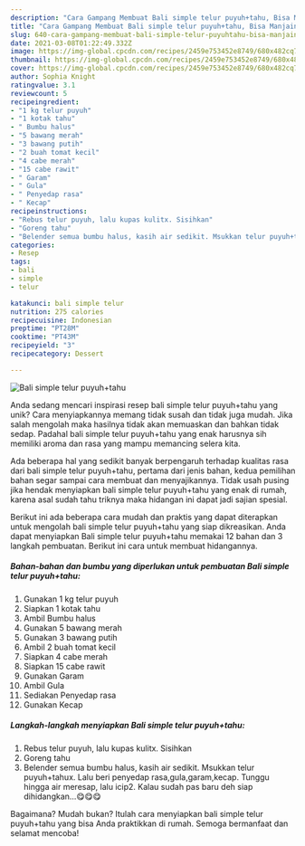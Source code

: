 ```yaml
---
description: "Cara Gampang Membuat Bali simple telur puyuh+tahu, Bisa Manjain Lidah"
title: "Cara Gampang Membuat Bali simple telur puyuh+tahu, Bisa Manjain Lidah"
slug: 640-cara-gampang-membuat-bali-simple-telur-puyuhtahu-bisa-manjain-lidah
date: 2021-03-08T01:22:49.332Z
image: https://img-global.cpcdn.com/recipes/2459e753452e8749/680x482cq70/bali-simple-telur-puyuhtahu-foto-resep-utama.jpg
thumbnail: https://img-global.cpcdn.com/recipes/2459e753452e8749/680x482cq70/bali-simple-telur-puyuhtahu-foto-resep-utama.jpg
cover: https://img-global.cpcdn.com/recipes/2459e753452e8749/680x482cq70/bali-simple-telur-puyuhtahu-foto-resep-utama.jpg
author: Sophia Knight
ratingvalue: 3.1
reviewcount: 5
recipeingredient:
- "1 kg telur puyuh"
- "1 kotak tahu"
- " Bumbu halus"
- "5 bawang merah"
- "3 bawang putih"
- "2 buah tomat kecil"
- "4 cabe merah"
- "15 cabe rawit"
- " Garam"
- " Gula"
- " Penyedap rasa"
- " Kecap"
recipeinstructions:
- "Rebus telur puyuh, lalu kupas kulitx. Sisihkan"
- "Goreng tahu"
- "Belender semua bumbu halus, kasih air sedikit. Msukkan telur puyuh+tahux. Lalu beri penyedap rasa,gula,garam,kecap. Tunggu hingga air meresap, lalu icip2. Kalau sudah pas baru deh siap dihidangkan...😋😋😋"
categories:
- Resep
tags:
- bali
- simple
- telur

katakunci: bali simple telur 
nutrition: 275 calories
recipecuisine: Indonesian
preptime: "PT28M"
cooktime: "PT43M"
recipeyield: "3"
recipecategory: Dessert

---
```



![Bali simple telur puyuh+tahu](https://img-global.cpcdn.com/recipes/2459e753452e8749/680x482cq70/bali-simple-telur-puyuhtahu-foto-resep-utama.jpg)

Anda sedang mencari inspirasi resep bali simple telur puyuh+tahu yang unik? Cara menyiapkannya memang tidak susah dan tidak juga mudah. Jika salah mengolah maka hasilnya tidak akan memuaskan dan bahkan tidak sedap. Padahal bali simple telur puyuh+tahu yang enak harusnya sih memiliki aroma dan rasa yang mampu memancing selera kita.



Ada beberapa hal yang sedikit banyak berpengaruh terhadap kualitas rasa dari bali simple telur puyuh+tahu, pertama dari jenis bahan, kedua pemilihan bahan segar sampai cara membuat dan menyajikannya. Tidak usah pusing jika hendak menyiapkan bali simple telur puyuh+tahu yang enak di rumah, karena asal sudah tahu triknya maka hidangan ini dapat jadi sajian spesial.


Berikut ini ada beberapa cara mudah dan praktis yang dapat diterapkan untuk mengolah bali simple telur puyuh+tahu yang siap dikreasikan. Anda dapat menyiapkan Bali simple telur puyuh+tahu memakai 12 bahan dan 3 langkah pembuatan. Berikut ini cara untuk membuat hidangannya.

<!--inarticleads1-->

##### Bahan-bahan dan bumbu yang diperlukan untuk pembuatan Bali simple telur puyuh+tahu:

1. Gunakan 1 kg telur puyuh
1. Siapkan 1 kotak tahu
1. Ambil  Bumbu halus
1. Gunakan 5 bawang merah
1. Gunakan 3 bawang putih
1. Ambil 2 buah tomat kecil
1. Siapkan 4 cabe merah
1. Siapkan 15 cabe rawit
1. Gunakan  Garam
1. Ambil  Gula
1. Sediakan  Penyedap rasa
1. Gunakan  Kecap




<!--inarticleads2-->

##### Langkah-langkah menyiapkan Bali simple telur puyuh+tahu:

1. Rebus telur puyuh, lalu kupas kulitx. Sisihkan
1. Goreng tahu
1. Belender semua bumbu halus, kasih air sedikit. Msukkan telur puyuh+tahux. Lalu beri penyedap rasa,gula,garam,kecap. Tunggu hingga air meresap, lalu icip2. Kalau sudah pas baru deh siap dihidangkan...😋😋😋




Bagaimana? Mudah bukan? Itulah cara menyiapkan bali simple telur puyuh+tahu yang bisa Anda praktikkan di rumah. Semoga bermanfaat dan selamat mencoba!
